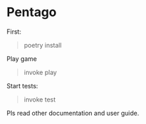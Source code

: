 # Pentago
First:
> poetry install

Play game
> invoke play

Start tests:
> invoke test

Pls read other documentation and user guide.
